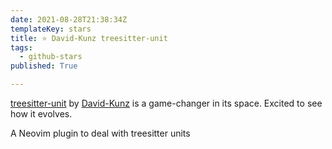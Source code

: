```yaml
---
date: 2021-08-28T21:38:34Z
templateKey: stars
title: ⭐ David-Kunz treesitter-unit
tags:
  - github-stars
published: True

---
```


[treesitter-unit](https://github.com/David-Kunz/treesitter-unit) by [David-Kunz](https://github.com/David-Kunz) is a game-changer in its space. Excited to see how it evolves.

A Neovim plugin to deal with treesitter units
